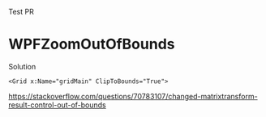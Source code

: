 Test PR
# WPFZoomOutOfBounds


Solution


`<Grid x:Name="gridMain" ClipToBounds="True">`
  
  
  
https://stackoverflow.com/questions/70783107/changed-matrixtransform-result-control-out-of-bounds
